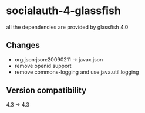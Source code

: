 socialauth-4-glassfish
======================

all the dependencies are provided by glassfish 4.0

Changes
-----------

* org.json:json:20090211 -> javax.json
* remove openid support
* remove commons-logging and use java.util.logging


Version compatibility
-----------

4.3 -> 4.3